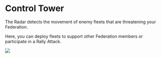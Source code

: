 # Control Tower

 The Radar detects the movement of enemy fleets that are threatening your Federation.

Here, you can deploy fleets to support other Federation members or participate in a Rally Attack.

![](http://d3bbxo4nelobc3.cloudfront.net/html/img/help/106_001controltower.jpg)